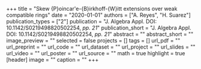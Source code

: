 +++
title = "Skew {P}oincar\'e-{B}irkhoff-{W}itt extensions over weak
compatible rings"
date = "2020-01-01"
authors = ["A. Reyes", "H. Suarez"]
publication_types = ["2"]
publication = "J. Algebra Appl. DOI: 10.1142/S0219498820502254, _pp. 21_"
publication_short = "J. Algebra Appl. DOI: 10.1142/S0219498820502254, _pp. 21_"
abstract = ""
abstract_short = ""
image_preview = ""
selected = false
projects = []
tags = []
url_pdf = ""
url_preprint = ""
url_code = ""
url_dataset = ""
url_project = ""
url_slides = ""
url_video = ""
url_poster = ""
url_source = ""
math = true
highlight = true
[header]
image = ""
caption = ""
+++
